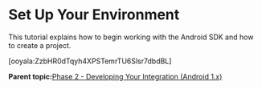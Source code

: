 # Set Up Your Environment

This tutorial explains how to begin working with the Android SDK and how to create a project.

\[ooyala:ZzbHR0dTqyh4XPSTemrTU6Slsr7dbdBL\]



**Parent topic:**[Phase 2 - Developing Your Integration \(Android 1.x\)](../../../oadtech/ad_serving/dg/android_phase2.md)

